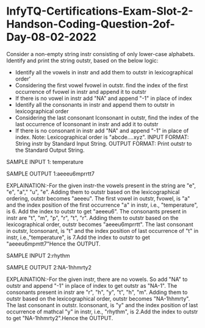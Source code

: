 # InfyTQ-Certifications-Exam-Slot-2-Handson-Coding-Question-2of-Day-08-02-2022
Consider a non-empty string instr consisting of only lower-case alphabets. 
Identify and print the string outstr, based on the below logic: 
* Identify all the vowels in instr and add them to outstr in lexicographical order' 
* Considering the first vowel fvowel in outstr. find the index of the first occurrence of fvowel in instr and append it to outstr 
* If there is no vowel in instr add "NA" and append "-1" in place of index 
* Identify all the consonants in instr and append them to outstr in lexicographical order 
* Considering the last consonant Iconsonant in outstr, find the index of the last occurrence of Iconsonant in instr and add it to outstr 
* If there is no consonant in instr add "NA" and append "-1" in place of index. 
Note: Lexicographical order is "abcde....xyz".
INPUT FORMAT: String instr by Standard Input String.
OUTPUT FORMAT: Print outstr to the Standard Output String.

SAMPLE INPUT 1: temperature

SAMPLE OUTPUT 1:aeeeu6mprrtt7

EXPLAINATION:-For the given instr-the vowels present in the string are "e", "e", "a"," "u", "e". 
Adding them to outstr based on the lexicographical ordering, outstr becomes "aeeeu". 
The first vowel in outstr, fvowel, is "a" and the index position of the first occurrence "a" in instr,
i.e., "temperature", is 6. Add the index to outstr to get "aeeeu6".
The consonants present in instr are "t", "m", "p", "r", "t", "r". 
Adding them to outstr based on the lexicographical order, outstr becomes "aeeeu6mprrtt". 
The last consonant in outstr, Iconsonant, is "t" and the index position of last occurrence of "t" in instr, 
i.e.,"temperature", is 7.Add the index to outstr to get "aeeeu6mpmtt7"Hence the OUTPUT.

SAMPLE INPUT 2:rhythm

SAMPLE OUTPUT 2:NA-1hhmrty2

EXPLAINATION:-For the given instr, there are no vowels. So add "NA" to outstr and append "-1" in place of index to get outstr as "NA-1".
The consonants present in instr are "r", "h", "y", "t", "h", "m". 
Adding them to outstr based on the lexicographical order, outstr becomes "NA-1hhmrty". 
The last consonant in outstr. Iconsonant, is "y" and the index position of last occurrence of mathcal "y" in instr, 
i.e., "rhythm", is 2.Add the index to outstr to get "NA-1hhmrty2".Hence the OUTPUT.
